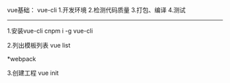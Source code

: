 vue基础：
vue-cli
1.开发环境
2.检测代码质量
3.打包、编译
4.测试

--------------------------------------------------------------------------------

1.安装vue-cli
cnpm i -g vue-cli

2.列出模板列表
  vue list

  \*webpack

3.创建工程
  vue init <template> <path>

--------------------------------------------------------------------------------

ESLint
单元测试
E2E

--------------------------------------------------------------------------------

包含组件:
1.编译:
  postcss、autoprefixer   编译CSS
  babel-core              编译ES6
  webpack                 编译

2.测试：
  \*-loader               热编译
  ESLint                  代码质量
  jest                    单元测试
  neightwatch             e2e测试

3.其他
  chalk                   命令行高亮

--------------------------------------------------------------------------------

工程目录：

.babelrc        babel配置
.editorconfig   编辑器配置
.eslintignore   eslint忽略列表
.eslintrc.js    eslint配置
.gitignore      git配置
.postcssrc.js   postcss配置
README.md       说明文件

index.html      入口文件

config/         配置文件
src/            源文件（打包）
static/         静态资源（不会被打包）
test/           测试配置、用例
build/          构建用的配置

--------------------------------------------------------------------------------

可用的脚本：
dev/start       运行项目（开发模式）
test            测试
  unit            单元测试
  e2e             端到端测试
lint            生成项目

--------------------------------------------------------------------------------
